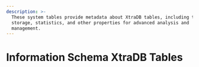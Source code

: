 ```yaml
---
description: >-
  These system tables provide metadata about XtraDB tables, including their
  storage, statistics, and other properties for advanced analysis and
  management.
---
```


# Information Schema XtraDB Tables

